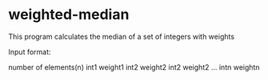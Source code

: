 # weighted-median
This program calculates the median of a set of integers with weights

Input format:

number of elements(n)
int1 weight1
int2 weight2
int2 weight2
...
intn weightn

